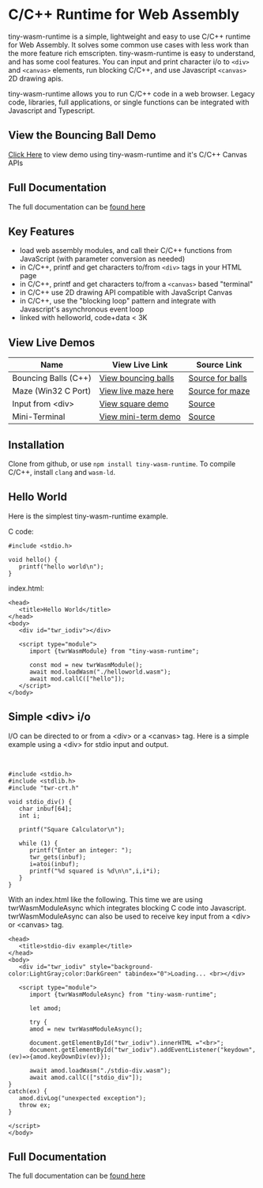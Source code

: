 # C/C++ Runtime for Web Assembly
tiny-wasm-runtime is a simple, lightweight and easy to use C/C++ runtime for Web Assembly. It solves some common use cases with less work than the more feature rich emscripten. tiny-wasm-runtime is easy to understand, and has some cool features. You can input and print character i/o to `<div>` and `<canvas>` elements, run blocking C/C++, and use Javascript `<canvas>` 2D drawing apis.

tiny-wasm-runtime allows you to run C/C++ code in a web browser. Legacy code,  libraries, full applications, or single functions can be integrated with Javascript and Typescript.

## View the Bouncing Ball Demo
[Click Here](https://twiddlingbits.dev/examples/dist/balls/index.html) to view demo using tiny-wasm-runtime and it's C/C++ Canvas APIs

## Full Documentation
The full documentation can be [found here](https://twiddlingbits.dev/)

## Key Features
- load web assembly modules, and call their C/C++ functions from JavaScript (with parameter conversion as needed)
- in C/C++, printf and get characters to/from `<div>` tags in your HTML page
- in C/C++, printf and get characters to/from a `<canvas>` based "terminal"
- in C/C++ use 2D drawing API compatible with JavaScript Canvas
- in C/C++, use the "blocking loop" pattern and integrate with Javascript's asynchronous event loop
- linked with helloworld,  code+data < 3K

## View Live Demos

| Name | View Live Link | Source Link |
| ---- | -------------- | ----------- |
| Bouncing Balls (C++) | [View bouncing balls](https://twiddlingbits.dev/examples/dist/balls/index.html) | [Source for balls](https://github.com/twiddlingbits/tiny-wasm-runtime/tree/main/examples/balls) |
| Maze (Win32 C Port) | [View live maze here](https://twiddlingbits.dev/examples/dist/maze/index.html) | [Source for maze](https://github.com/twiddlingbits/tiny-wasm-runtime/tree/main/examples/maze) |
| Input from \<div> | [View square demo](https://twiddlingbits.dev/examples/dist/stdio-div/index.html) | [Source](https://github.com/twiddlingbits/tiny-wasm-runtime/tree/main/examples/stdio-div) |
|Mini-Terminal|[View mini-term demo](https://twiddlingbits.dev/examples/dist/stdio-canvas/index.html)|[Source](https://github.com/twiddlingbits/tiny-wasm-runtime/tree/main/examples/stdio-canvas)|

## Installation
Clone from github, or use `npm install tiny-wasm-runtime`.  To compile C/C++, install `clang` and `wasm-ld`.

## Hello World
Here is the simplest tiny-wasm-runtime example.

C code:

~~~
#include <stdio.h>

void hello() {
   printf("hello world\n");
}
~~~

index.html:
~~~
<head>
   <title>Hello World</title>
</head>
<body>
   <div id="twr_iodiv"></div>

   <script type="module">
      import {twrWasmModule} from "tiny-wasm-runtime";
      
      const mod = new twrWasmModule();
      await mod.loadWasm("./helloworld.wasm");
      await mod.callC(["hello"]);
   </script>
</body>
~~~



## Simple \<div> i/o
I/O can be directed to or from a \<div> or a \<canvas> tag.  Here is a simple example using a \<div> for stdio input and output.

 <br>

~~~
#include <stdio.h>
#include <stdlib.h>
#include "twr-crt.h"

void stdio_div() {
   char inbuf[64];
   int i;

   printf("Square Calculator\n");

   while (1) {
      printf("Enter an integer: ");
      twr_gets(inbuf);
      i=atoi(inbuf);
      printf("%d squared is %d\n\n",i,i*i);
   }
}
~~~

With an index.html like the following.  This time we are using twrWasmModuleAsync which integrates blocking C code into Javascript.  twrWasmModuleAsync can also be used to receive key input from a \<div> or \<canvas> tag. 

~~~
<head>
   <title>stdio-div example</title>
</head>
<body>
   <div id="twr_iodiv" style="background-color:LightGray;color:DarkGreen" tabindex="0">Loading... <br></div>

   <script type="module">
      import {twrWasmModuleAsync} from "tiny-wasm-runtime";

      let amod;

      try {
      amod = new twrWasmModuleAsync();

      document.getElementById("twr_iodiv").innerHTML ="<br>";
      document.getElementById("twr_iodiv").addEventListener("keydown",(ev)=>{amod.keyDownDiv(ev)});

      await amod.loadWasm("./stdio-div.wasm");
      await amod.callC(["stdio_div"]);
}
catch(ex) {
   amod.divLog("unexpected exception");
   throw ex;
}

</script>
</body>
~~~
## Full Documentation
The full documentation can be [found here](https://twiddlingbits.dev/)
